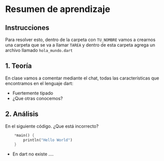 Resumen de aprendizaje 
=======================

## Instrucciones
Para resolver esto, dentro de la carpeta con ```TU_NOMBRE``` vamos a crearnos una carpeta que se va a llamar ```TAREA``` y dentro de esta carpeta agrega un archivo llamado ```hola_mundo.dart```

## 1. Teoría

En clase vamos a comentar mediante el chat, todas las características que encontramos en el lenguaje dart:

* Fuertemente tipado
* ¿Que otras conocemos?



## 2. Análisis
En el siguiente código. ¿Que está incorrecto?

```dart
    *main() {
        println("Hello World")
    }
```
* En dart no existe ....